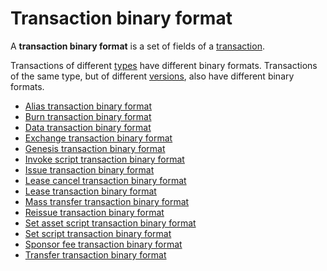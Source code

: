 # Transaction binary format

A **transaction binary format** is a set of fields of a [transaction](/en/blockchain/transaction).

Transactions of different [types](/en/blockchain/transaction-type) have different binary formats. Transactions of the same type, but of different [versions](/en/blockchain/transaction/transaction-version), also have different binary formats.

* [Alias transaction binary format](/en/blockchain/binary-format/transaction-binary-format/alias-transaction-binary-format)
* [Burn transaction binary format](/en/blockchain/binary-format/transaction-binary-format/burn-transaction-binary-format)
* [Data transaction binary format](/en/blockchain/binary-format/transaction-binary-format/data-transaction-binary-format)
* [Exchange transaction binary format](/en/blockchain/binary-format/transaction-binary-format/exchange-transaction-binary-format)
* [Genesis transaction binary format](/en/blockchain/binary-format/transaction-binary-format/genesis-transaction-binary-format)
* [Invoke script transaction binary format](/en/blockchain/binary-format/transaction-binary-format/invoke-script-transaction-binary-format)
* [Issue transaction binary format](/en/blockchain/binary-format/transaction-binary-format/issue-transaction-binary-format)
* [Lease cancel transaction binary format](/en/blockchain/binary-format/transaction-binary-format/lease-cancel-transaction-binary-format)
* [Lease transaction binary format](/en/blockchain/binary-format/transaction-binary-format/lease-transaction-binary-format)
* [Mass transfer transaction binary format](/en/blockchain/binary-format/transaction-binary-format/mass-transfer-transaction-binary-format)
* [Reissue transaction binary format](/en/blockchain/binary-format/transaction-binary-format/reissue-transaction-binary-format)
* [Set asset script transaction binary format](/en/blockchain/binary-format/transaction-binary-format/set-asset-script-transaction-binary-format)
* [Set script transaction binary format](/en/blockchain/binary-format/transaction-binary-format/set-script-transaction-binary-format)
* [Sponsor fee transaction binary format](/en/blockchain/binary-format/transaction-binary-format/sponsorship-transaction-binary-format)
* [Transfer transaction binary format](/en/blockchain/binary-format/transaction-binary-format/transfer-transaction-binary-format)
